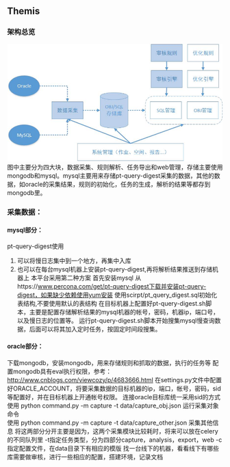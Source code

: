 ## Themis 

### 架构总览   
![架构图](arch.jpg)   
图中主要分为四大块，数据采集、规则解析、任务导出和web管理，存储主要使用mongodb和mysql。mysql主要用来存储pt-query-digest采集的数据，其他的数据，如oracle的采集结果，规则的初始化，任务的生成，解析的结果等都存到mongodb里。 

### 采集数据： 
#### mysql部分： 
pt-query-digest使用 
1. 可以将慢日志集中到一个地方，再集中入库 
2. 也可以在每台mysql机器上安装pt-query-digest,再将解析结果推送到存储机器上 
本平台采用第二种方案 
首先安装mysql 
从https://www.percona.com/get/pt-query-digest下载并安装pt-query-digest，如果缺少依赖使用yum安装
使用scirpt/pt_query_digest.sql初始化表结构,不要使用默认的表结构 
在目标机器上配置好pt-query-digest.sh脚本，主要是配置存储解析结果的mysql机器的帐号，密码，机器ip，端口号，以及慢日志的位置等。 
运行pt-query-digest.sh脚本开始搜集mysql慢查询数据，后面可以将其加入定时任务，按固定时间段搜集。 

#### oracle部分： 
下载mongodb，安装mongodb，用来存储规则和抓取的数据，执行的任务等 
配置mongodb具有eval执行权限，参考：http://www.cnblogs.com/viewcozy/p/4683666.html
在settings.py文件中配置好ORACLE_ACCOUNT，将要采集数据的目标机器的ip，端口，帐号，密码，sid等配置好，并在目标机器上开通帐号权限。 
连接oracle目标库统一采用sid的方式 
使用 python command.py -m capture -t data/capture_obj.json 运行采集对象命令  
使用 python command.py -m capture -t data/capture_other.json 采集其他信息 
将这两部分分开主要是因为，这两个采集模块比较耗时，将来可以放在celery的不同队列里 
-t指定任务类型，分为四部分capture，analysis，export，web 
-c指定配置文件，在data目录下有相应的模版 
找一台线下的机器，看看线下有哪些库需要做审核，进行一些相应的配置，搭建环境，记录文档 
